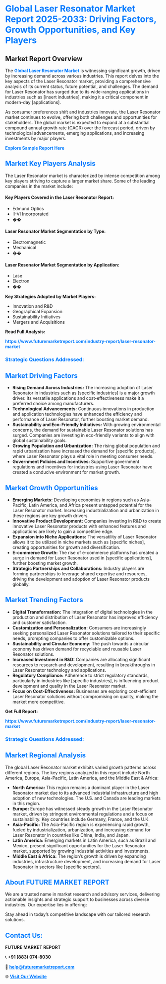 <h1 style="color: #007BFF;">Global Laser Resonator Market Report 2025-2033: Driving Factors, Growth Opportunities, and Key Players</h1>

<section id="overview">
<h2>Market Report Overview</h2>
<p>The <a href="https://www.futuremarketreport.com/industry-report/laser-resonator-market" style="color: #007BFF; text-decoration: none;"><strong>Global Laser Resonator Market</strong></a> is witnessing significant growth, driven by increasing demand across various industries. This report delves into the key aspects of the Laser Resonator market, providing a comprehensive analysis of its current status, future potential, and challenges. The demand for Laser Resonator has surged due to its wide-ranging applications in industries such as [insert industries], making it a critical component in modern-day [applications].</p>
<p>As consumer preferences shift and industries innovate, the Laser Resonator market continues to evolve, offering both challenges and opportunities for stakeholders. The global market is expected to expand at a substantial compound annual growth rate (CAGR) over the forecast period, driven by technological advancements, emerging applications, and increasing investments by major players.</p>
</section>

<section id="overview">
<p><a href="https://www.futuremarketreport.com/request-sample/reportId=118555" style="color: #007BFF; text-decoration: none;"><strong>Explore Sample Report Here</strong></a></p>
</section>

<section id="key-players">
<h2 style="color: #007BFF;">Market Key Players Analysis</h2>
<p>The Laser Resonator market is characterized by intense competition among key players striving to capture a larger market share. Some of the leading companies in the market include:</p>
<h4>Key Players Covered in the Laser Resonator Report:</h4>
<ul><li>Edmund Optics</li><li>II-VI Incorporated</li><li>��</li></ul>
<h4>Laser Resonator Market Segmentation by Type:</h4>
<ul><li>Electromagnetic</li><li>Mechanical</li><li>��</li></ul>

<h4>Laser Resonator Market Segmentation by Application:</h4>
<ul><li>Lase</li><li>Electron</li><li>��</li></ul>
<p><strong>Key Strategies Adopted by Market Players:</strong></p>
<ul>
<li>Innovation and R&D</li>
<li>Geographical Expansion</li>
<li>Sustainability Initiatives</li>
<li>Mergers and Acquisitions</li>
</ul>
</section>

<section>
<p><strong>Read Full Analysis: </strong></p><a href="https://www.futuremarketreport.com/industry-report/laser-resonator-market" style="color: #007BFF; text-decoration: none;"><strong>https://www.futuremarketreport.com/industry-report/laser-resonator-market</strong></a>
<h3 style="color: #007BFF;">Strategic Questions Addressed:</h3>
</section>

<section id="driving-factors">
<h2 style="color: #007BFF;">Market Driving Factors</h2>
<ul>
<li><strong>Rising Demand Across Industries:</strong> The increasing adoption of Laser Resonator in industries such as [specific industries] is a major growth driver. Its versatile applications and cost-effectiveness make it a preferred choice among manufacturers.</li>
<li><strong>Technological Advancements:</strong> Continuous innovations in production and application technologies have enhanced the efficiency and performance of Laser Resonator, further boosting market demand.</li>
<li><strong>Sustainability and Eco-Friendly Initiatives:</strong> With growing environmental concerns, the demand for sustainable Laser Resonator solutions has surged. Companies are investing in eco-friendly variants to align with global sustainability goals.</li>
<li><strong>Growing Population and Urbanization:</strong> The rising global population and rapid urbanization have increased the demand for [specific products], where Laser Resonator plays a vital role in meeting consumer needs.</li>
<li><strong>Government Policies and Incentives:</strong> Supportive government regulations and incentives for industries using Laser Resonator have created a conducive environment for market growth.</li>
</ul>
</section>

<section id="growth-opportunities">
<h2 style="color: #007BFF;">Market Growth Opportunities</h2>
<ul>
<li><strong>Emerging Markets:</strong> Developing economies in regions such as Asia-Pacific, Latin America, and Africa present untapped potential for the Laser Resonator market. Increasing industrialization and urbanization in these regions are key growth drivers.</li>
<li><strong>Innovative Product Development:</strong> Companies investing in R&D to create innovative Laser Resonator products with enhanced features and applications are likely to gain a competitive edge.</li>
<li><strong>Expansion into Niche Applications:</strong> The versatility of Laser Resonator allows it to be utilized in niche markets such as [specific niches], creating opportunities for growth and diversification.</li>
<li><strong>E-commerce Growth:</strong> The rise of e-commerce platforms has created a surge in demand for Laser Resonator used in [specific applications], further boosting market growth.</li>
<li><strong>Strategic Partnerships and Collaborations:</strong> Industry players are forming partnerships to leverage shared expertise and resources, driving the development and adoption of Laser Resonator products globally.</li>
</ul>
</section>

<section id="trending-factors">
<h2 style="color: #007BFF;">Market Trending Factors</h2>
<ul>
<li><strong>Digital Transformation:</strong> The integration of digital technologies in the production and distribution of Laser Resonator has improved efficiency and customer satisfaction.</li>
<li><strong>Customization and Personalization:</strong> Consumers are increasingly seeking personalized Laser Resonator solutions tailored to their specific needs, prompting companies to offer customizable options.</li>
<li><strong>Sustainability and Circular Economy:</strong> The push towards a circular economy has driven demand for recyclable and reusable Laser Resonator solutions.</li>
<li><strong>Increased Investment in R&D:</strong> Companies are allocating significant resources to research and development, resulting in breakthroughs in Laser Resonator technology and applications.</li>
<li><strong>Regulatory Compliance:</strong> Adherence to strict regulatory standards, particularly in industries like [specific industries], is influencing product development and quality in the Laser Resonator market.</li>
<li><strong>Focus on Cost-Effectiveness:</strong> Businesses are exploring cost-efficient Laser Resonator solutions without compromising on quality, making the market more competitive.</li>
</ul>
</section>

<section>
<p><strong>Get Full Report: </strong></p><a href="https://www.futuremarketreport.com/industry-report/laser-resonator-market" style="color: #007BFF; text-decoration: none;"><strong>https://www.futuremarketreport.com/industry-report/laser-resonator-market</strong></a>
<h3 style="color: #007BFF;">Strategic Questions Addressed:</h3>
</section>


<section id="regional-analysis">
<h2 style="color: #007BFF;">Market Regional Analysis</h2>
<p>The global Laser Resonator market exhibits varied growth patterns across different regions. The key regions analyzed in this report include North America, Europe, Asia-Pacific, Latin America, and the Middle East & Africa:</p>
<ul>
<li><strong>North America:</strong> This region remains a dominant player in the Laser Resonator market due to its advanced industrial infrastructure and high adoption of new technologies. The U.S. and Canada are leading markets in this region.</li>
<li><strong>Europe:</strong> Europe has witnessed steady growth in the Laser Resonator market, driven by stringent environmental regulations and a focus on sustainability. Key countries include Germany, France, and the U.K.</li>
<li><strong>Asia-Pacific:</strong> The Asia-Pacific region is experiencing rapid growth, fueled by industrialization, urbanization, and increasing demand for Laser Resonator in countries like China, India, and Japan.</li>
<li><strong>Latin America:</strong> Emerging markets in Latin America, such as Brazil and Mexico, present significant opportunities for the Laser Resonator market, supported by growing industrial activities and investments.</li>
<li><strong>Middle East & Africa:</strong> The region’s growth is driven by expanding industries, infrastructure development, and increasing demand for Laser Resonator in sectors like [specific sectors].</li>
</ul>
</section>

<footer>
<h2 style="color: #007BFF;">About FUTURE MARKET REPORT</h2>
<p>We are a trusted name in market research and advisory services, delivering actionable insights and strategic support to businesses across diverse industries. Our expertise lies in offering:</p>

<p>Stay ahead in today’s competitive landscape with our tailored research solutions.</p>

<h2 style="color: #007BFF;">Contact Us:</h2>
<p><strong>FUTURE MARKET REPORT</strong></p>
<p>📞 <strong>+91 (883) 074-8030</strong></p>
<p>📧 <strong><a href="mailto:help@futuremarketreport.com" style="color: #007BFF;">help@futuremarketreport.com</a></strong></p>
<p>🌐 <strong><a href="https://www.futuremarketreport.com/" style="color: #007BFF;">Visit Our Website</a></strong></p>
</footer>